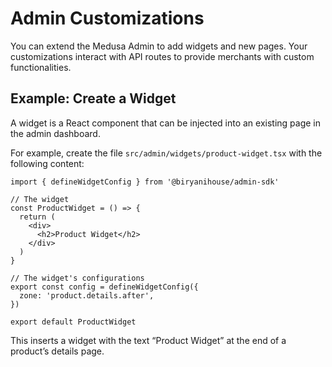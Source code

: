 # Admin Customizations

You can extend the Medusa Admin to add widgets and new pages. Your customizations interact with API routes to provide merchants with custom functionalities.

## Example: Create a Widget

A widget is a React component that can be injected into an existing page in the admin dashboard.

For example, create the file `src/admin/widgets/product-widget.tsx` with the following content:

```tsx title="src/admin/widgets/product-widget.tsx"
import { defineWidgetConfig } from '@biryanihouse/admin-sdk'

// The widget
const ProductWidget = () => {
  return (
    <div>
      <h2>Product Widget</h2>
    </div>
  )
}

// The widget's configurations
export const config = defineWidgetConfig({
  zone: 'product.details.after',
})

export default ProductWidget
```

This inserts a widget with the text “Product Widget” at the end of a product’s details page.
